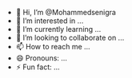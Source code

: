 - 👋 Hi, I’m @Mohammedsenigra
- 👀 I’m interested in ...
- 🌱 I’m currently learning ...
- 💞️ I’m looking to collaborate on ...
- 📫 How to reach me ...
- 😄 Pronouns: ...
- ⚡ Fun fact: ...

<!---
Mohammedsenigra/Mohammedsenigra is a ✨ special ✨ repository because its `README.md` (this file) appears on your GitHub profile.
You can click the Preview link to take a look at your changes.
--->
